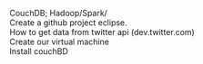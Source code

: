 CouchDB; Hadoop/Spark/ </br>
Create a github project eclipse. </br>
How to get data from twitter api (dev.twitter.com) </br>
Create our virtual machine </br>
Install couchBD
